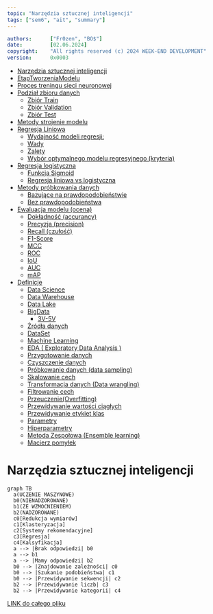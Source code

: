 ```yaml
---
topic: "Narzędzia sztucznej inteligencji"
tags: ["sem6", "ait", "summary"]
---
```

```yaml
authors:      ["Fr0zen", "BO$"]
date:         [02.06.2024]
copyright:    "All rights reserved (c) 2024 WEEK-END DEVELOPMENT"
version:      0x0003
```
- [Narzędzia sztucznej inteligencji](#narzędzia-sztucznej-inteligencji)
- [EtapTworzeniaModelu](#etaptworzeniamodelu)
- [Proces treningu sieci neuronowej](#proces-treningu-sieci-neuronowej)
- [Podział zbioru danych](#podział-zbioru-danych)
  - [Zbiór Train](#zbiór-train)
  - [Zbiór Validation](#zbiór-validation)
  - [Zbiór Test](#zbiór-test)
- [Metody strojenie modelu](#metody-strojenie-modelu)
- [Regresja Liniowa](#regresja-liniowa)
  - [Wydajność modeli regresji:](#wydajność-modeli-regresji)
  - [Wady](#wady)
  - [Zalety](#zalety)
  - [Wybór optymalnego modelu regresyjnego (kryteria)](#wybór-optymalnego-modelu-regresyjnego-kryteria)
- [Regresja logistyczna](#regresja-logistyczna)
  - [Funkcja Sigmoid](#funkcja-sigmoid)
  - [Regresja liniowa vs logistyczna](#regresja-liniowa-vs-logistyczna)
- [Metody próbkowania danych](#metody-próbkowania-danych)
  - [Bazujące na prawdopodobieństwie](#bazujące-na-prawdopodobieństwie)
  - [Bez prawdopodobieństwa](#bez-prawdopodobieństwa)
- [Ewaluacja modelu (ocena)](#ewaluacja-modelu-ocena)
  - [Dokładność (accurancy)](#dokładność-accurancy)
  - [Precyzja (precision)](#precyzja-precision)
  - [Recall (czułość)](#recall-czułość)
  - [F1-Score](#f1-score)
  - [MCC](#mcc)
  - [ROC](#roc)
  - [IoU](#iou)
  - [AUC](#auc)
  - [mAP](#map)
- [Definicje](#definicje)
  - [Data Science](#data-science)
  - [Data Warehouse](#data-warehouse)
  - [Data Lake](#data-lake)
  - [BigData](#bigdata)
    - [3V-5V](#3v-5v)
  - [Źródła danych](#źródła-danych)
  - [DataSet](#dataset)
  - [Machine Learning](#machine-learning)
  - [EDA ( Exploratory Data Analysis )](#eda--exploratory-data-analysis-)
  - [Przygotowanie danych](#przygotowanie-danych)
  - [Czyszczenie danych](#czyszczenie-danych)
  - [Próbkowanie danych (data sampling)](#próbkowanie-danych-data-sampling)
  - [Skalowanie cech](#skalowanie-cech)
  - [Transformacja danych (Data wrangling)](#transformacja-danych-data-wrangling)
  - [Filtrowanie cech](#filtrowanie-cech)
  - [Przeuczenie(Overfitting)](#przeuczenieoverfitting)
  - [Przewidywanie wartości ciągłych](#przewidywanie-wartości-ciągłych)
  - [Przewidywanie etykiet klas](#przewidywanie-etykiet-klas)
  - [Parametry](#parametry)
  - [Hiperparametry](#hiperparametry)
  - [Metoda Zespołowa (Ensemble learning)](#metoda-zespołowa-ensemble-learning)
  - [Macierz pomyłek](#macierz-pomyłek)

Narzędzia sztucznej inteligencji
================================================================

```mermaid
graph TB
  a(UCZENIE MASZYNOWE)
  b0(NIENADZOROWANE)
  b1(ZE WZMOCNIENIEM)
  b2(NADZOROWANE)
  c0[Redukcja wymiarów]
  c1[Klasteryzacja]
  c2[Systemy rekomendacyjne]
  c3[Regresja]
  c4[Kalsyfikacja]
  a --> |Brak odpowiedzi| b0
  a --> b1
  a --> |Mamy odpowiedzi| b2
  b0 --> |Znajdowanie zależności| c0
  b0 --> |Szukanie podobieństwa| c1
  b0 --> |Przewidywanie sekwencji| c2
  b2 --> |Przewidywanie liczb| c3
  b2 --> |Przewidywanie kategorii| c4
```

[LINK do całego pliku](https://github.com/Week-end-Development/INF-I/blob/main/sem6/ai-tools/ait-cheat-sheet.md)